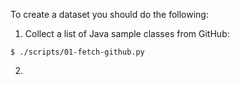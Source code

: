 To create a dataset you should do the following:

1. Collect a list of Java sample classes from GitHub:

```
$ ./scripts/01-fetch-github.py
```

2.

